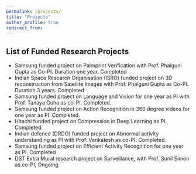 ```yaml
---
permalink: /projects/
title: "Projects"
author_profile: true
redirect_from: 
---
```


## List of Funded Research Projects
* Samsung funded project on Palmprint Verification with Prof. Phalguni Gupta as Co-PI. Duration one year. Completed
* Indian Space Research Organisation (ISRO) funded project on 3D reconstruction from Satellite Images with Prof. Phalguni Gupta as Co-PI. Duration 3 years. Completed 
* Samsung funded project on Language and Vision for one year as PI with Prof. Tanaya Guha as co-PI. Completed.
* Samsung funded project on Action Recognition in 360 degree videos for one year as PI. Completed.
* Hitachi funded project on Compression in Deep Learning as PI. Completed.
* Indian defence (DRDO) funded project on Abnormal activity understanding as PI with Prof. Venkatesh as co-PI. Completed.
* Samsung funded project on Efficient Activity Recognition for one year as PI. Completed
* DST Extra Mural research project on Surveillance, with Prof. Sunil Simon as co-PI, Ongoing.
